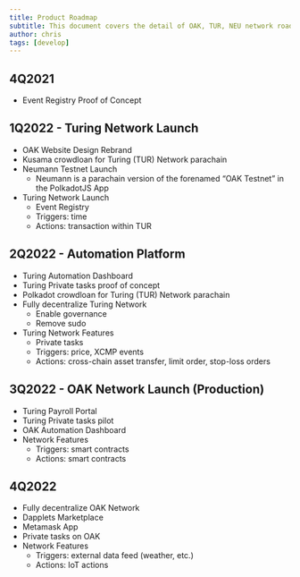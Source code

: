```yaml
---
title: Product Roadmap
subtitle: This document covers the detail of OAK, TUR, NEU network roadmap
author: chris
tags: [develop]
---
```


## 4Q2021
- Event Registry Proof of Concept

## 1Q2022 - Turing Network Launch
- OAK Website Design Rebrand
- Kusama crowdloan for Turing (TUR) Network parachain
- Neumann Testnet Launch
  - Neumann is a parachain version of the forenamed “OAK Testnet” in the PolkadotJS App
- Turing Network Launch
  - Event Registry
  - Triggers: time
  - Actions: transaction within TUR

## 2Q2022 - Automation Platform
- Turing Automation Dashboard
- Turing Private tasks proof of concept
- Polkadot crowdloan for Turing (TUR) Network parachain
- Fully decentralize Turing Network
  - Enable governance
  - Remove sudo
- Turing Network Features
  - Private tasks
  - Triggers: price, XCMP events
  - Actions: cross-chain asset transfer, limit order, stop-loss orders


## 3Q2022 - OAK Network Launch (Production)
- Turing Payroll Portal
- Turing Private tasks pilot
- OAK Automation Dashboard
- Network Features
  - Triggers: smart contracts
  - Actions: smart contracts

## 4Q2022
- Fully decentralize OAK Network
- Dapplets Marketplace
- Metamask App
- Private tasks on OAK
- Network Features
  - Triggers: external data feed (weather, etc.)
  - Actions: IoT actions
